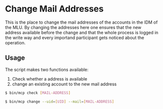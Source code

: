 # Change Mail Addresses

This is the place to change the mail addresses of the accounts in the IDM of the
MLU. By changing the addresses here one ensures that the new address available
before the change and that the whole process is logged in the write way and
every importand participant gets noticed about the operation.


## Usage

The script makes two functions available:
1. Check whether a address is available
2. change an existing account to the new mail address

```bash
$ bin/mcp check [MAIL-ADDRESS]
```

```bash
$ bin/mcp change --uid=[UID] --mail=[MAIL-ADDRESS]
```
